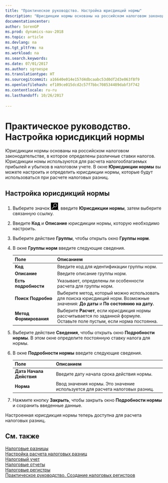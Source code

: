 ```yaml
---
title: "Практическое руководство. Настройка юрисдикций нормы"
description: "Юрисдикции нормы основаны на российском налоговом законодательстве, в которое определены различные ставки налогов. Юрисдикции номы используются для расчета налогооблагаемых прибылей и убытков в налоговом учете. В окне **Юрисдикции нормы** вы можете настроить и определить юрисдикции нормы, которые будут использоваться при расчете налоговых разниц."
documentationcenter: 
author: SorenGP
ms.prod: dynamics-nav-2018
ms.topic: article
ms.devlang: na
ms.tgt_pltfrm: na
ms.workload: na
ms.search.keywords: 
ms.date: 07/01/2017
ms.author: sgroespe
ms.translationtype: HT
ms.sourcegitcommit: a16640e014e157d4dbcaabc53d0df2d3e063f8f9
ms.openlocfilehash: ef109ce015dcd2c57f7bbc708534489dabf3f742
ms.contentlocale: ru-ru
ms.lasthandoff: 10/26/2017

---
```

# <a name="how-to-set-up-norm-jurisdictions"></a>Практическое руководство. Настройка юрисдикций нормы
Юрисдикции нормы основаны на российском налоговом законодательстве, в которое определены различные ставки налогов. Юрисдикции номы используются для расчета налогооблагаемых прибылей и убытков в налоговом учете. В окне **Юрисдикции нормы** вы можете настроить и определить юрисдикции нормы, которые будут использоваться при расчете налоговых разниц.  

## <a name="to-set-up-norm-jurisdictions"></a>Настройка юрисдикций нормы  

1.  Выберите значок ![Поиск страницы или отчета](../../media/ui-search/search_small.png "Значок поиска страницы или отчета"), введите **Юрисдикции нормы**, затем выберите связанную ссылку.  
2.  Введите **Код** и **Описание** юрисдикции нормы, которую необходимо настроить.  
3.  Выберите действие **Группы**, чтобы открыть окно **Группы норм**.  
4.  В окне **Группы норм** введите следующие сведения.  

    |Поле|Описанием|  
    |---------------------------------|---------------------------------------|  
    |**Код**|Введите код для идентификации группы норм.|  
    |**Описание**|Введите описание группы норм.|  
    |**Есть подробности**|Указывает, определены ли особенности расчета для группы норм.|  
    |**Поиск Подробно**|Выберите метод, который можно использовать для поиска юрисдикций норм. Возможные значения: **До даты** и **По состоянию на дату.**|  
    |**Метод Формирования**|Выберите **Расчет**, если юрисдикция нормы рассчитывается по заданной формуле. Оставьте поле пустым, если норма постоянна.|  

5.  Выберите действие **Сведения**, чтобы открыть окно **Подробности нормы**. В этом окне определите постоянную ставку налога для нормы.  
6.  В окне **Подробности нормы** введите следующие сведения.  

    |Поле|Описанием|  
    |---------------------------------|---------------------------------------|  
    |**Дата Начала Действия**|Введите дату начала срока действия нормы.|  
    |**Норма**|Ввод значения нормы. Это значение используется для расчета налоговых разниц.|  

7.  Нажмите кнопку **Закрыть**, чтобы закрыть окно **Подробности нормы** и сохранить введенные данные.  

Настроенная юрисдикция нормы теперь доступна для расчета налоговых разниц.  

## <a name="see-also"></a>См. также  
 [Налоговые разницы](tax-differences.md)   
 [Настройка расчета налоговых разниц](setting-up-tax-difference-calculation.md)   
 [Налоговый учет](tax-accounting.md)   
 [Налоговые отчеты](assetId:///e42ca8e7-1cee-4fb8-9f71-e596f29cabc3)   
 [Налоговые регистры](tax-registers.md)   
 [Практическое руководство. Создание налоговых регистров](how-to-create-tax-registers.md)

